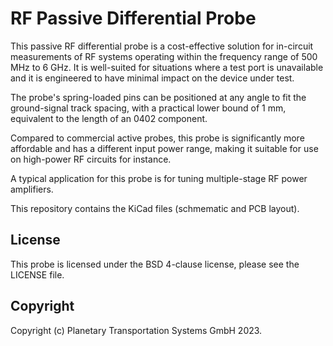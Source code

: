 # RF Passive Differential Probe

This passive RF differential probe is a cost-effective solution for in-circuit measurements of RF systems operating within the frequency range of 500 MHz to 6 GHz. It is well-suited for situations where a test port is unavailable and it is engineered to have minimal impact on the device under test.

The probe's spring-loaded pins can be positioned at any angle to fit the ground-signal track spacing, with a practical lower bound of 1 mm, equivalent to the length of an 0402 component.

Compared to commercial active probes, this probe is significantly more affordable and has a different input power range, making it suitable for use on high-power RF circuits for instance.

A typical application for this probe is for tuning multiple-stage RF power amplifiers.

This repository contains the KiCad files (schmematic and PCB layout).

## License

This probe is licensed under the BSD 4-clause license, please see the LICENSE file.

## Copyright

Copyright (c) Planetary Transportation Systems GmbH 2023. 
